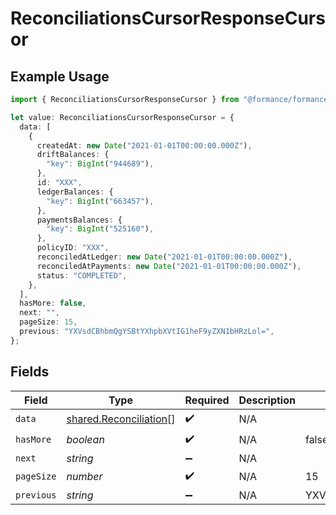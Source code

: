 # ReconciliationsCursorResponseCursor

## Example Usage

```typescript
import { ReconciliationsCursorResponseCursor } from "@formance/formance-sdk/sdk/models/shared";

let value: ReconciliationsCursorResponseCursor = {
  data: [
    {
      createdAt: new Date("2021-01-01T00:00:00.000Z"),
      driftBalances: {
        "key": BigInt("944689"),
      },
      id: "XXX",
      ledgerBalances: {
        "key": BigInt("663457"),
      },
      paymentsBalances: {
        "key": BigInt("525160"),
      },
      policyID: "XXX",
      reconciledAtLedger: new Date("2021-01-01T00:00:00.000Z"),
      reconciledAtPayments: new Date("2021-01-01T00:00:00.000Z"),
      status: "COMPLETED",
    },
  ],
  hasMore: false,
  next: "",
  pageSize: 15,
  previous: "YXVsdCBhbmQgYSBtYXhpbXVtIG1heF9yZXN1bHRzLol=",
};
```

## Fields

| Field                                                                   | Type                                                                    | Required                                                                | Description                                                             | Example                                                                 |
| ----------------------------------------------------------------------- | ----------------------------------------------------------------------- | ----------------------------------------------------------------------- | ----------------------------------------------------------------------- | ----------------------------------------------------------------------- |
| `data`                                                                  | [shared.Reconciliation](../../../sdk/models/shared/reconciliation.md)[] | :heavy_check_mark:                                                      | N/A                                                                     |                                                                         |
| `hasMore`                                                               | *boolean*                                                               | :heavy_check_mark:                                                      | N/A                                                                     | false                                                                   |
| `next`                                                                  | *string*                                                                | :heavy_minus_sign:                                                      | N/A                                                                     |                                                                         |
| `pageSize`                                                              | *number*                                                                | :heavy_check_mark:                                                      | N/A                                                                     | 15                                                                      |
| `previous`                                                              | *string*                                                                | :heavy_minus_sign:                                                      | N/A                                                                     | YXVsdCBhbmQgYSBtYXhpbXVtIG1heF9yZXN1bHRzLol=                            |